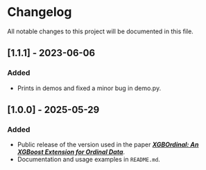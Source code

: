 # Changelog

All notable changes to this project will be documented in this file.

## [1.1.1] - 2023-06-06

### Added

- Prints in demos and fixed a minor bug in demo.py.

## [1.0.0] - 2025-05-29

### Added
- Public release of the version used in the paper [_**XGBOrdinal: An XGBoost Extension for Ordinal Data**_](https://doi.org/10.3233/shti250380).
- Documentation and usage examples in `README.md`.
